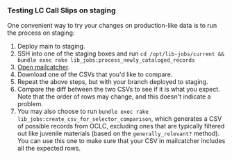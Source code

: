 ### Testing LC Call Slips on staging

One convenient way to try your changes on
production-like data is to run the process on
staging:

1. Deploy main to staging.
1. SSH into one of the staging boxes and run `cd /opt/lib-jobs/current && bundle exec rake lib_jobs:process_newly_cataloged_records`
1. [Open mailcatcher](../../README.md#staging-mail-catcher).
1. Download one of the CSVs that you'd like to compare.
1. Repeat the above steps, but with your branch deployed to staging.
1. Compare the diff between the two CSVs to see
if it is what you expect.  Note that the order
of rows may change, and this doesn't indicate
a problem.
1. You may also choose to run `bundle exec rake lib_jobs:create_csv_for_selector_comparison`, which
generates a CSV of possible records from OCLC,
excluding ones that are typically filtered out like
juvenile materials (based on the `generally_relevant?` method).  You can use this one to make
sure that your CSV in mailcatcher includes all the
expected rows.
